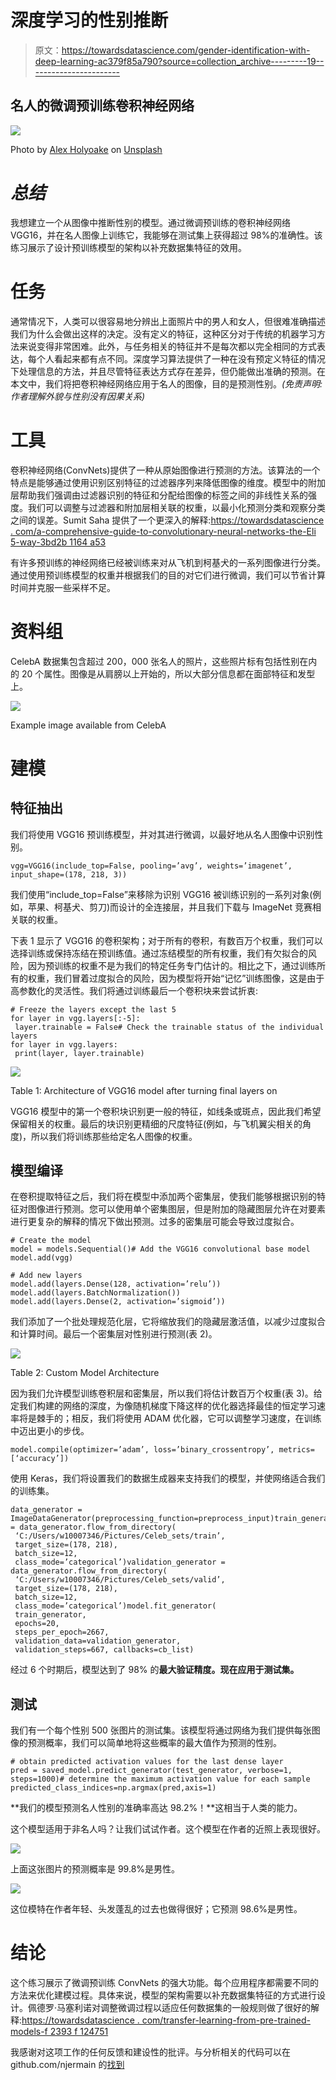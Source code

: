# 深度学习的性别推断

> 原文：<https://towardsdatascience.com/gender-identification-with-deep-learning-ac379f85a790?source=collection_archive---------19----------------------->

## 名人的微调预训练卷积神经网络

![](img/bfe488c92e050ad96c217c80713a1347.png)

Photo by [Alex Holyoake](https://unsplash.com/photos/0lLoXbAZ31o?utm_source=unsplash&utm_medium=referral&utm_content=creditCopyText) on [Unsplash](https://unsplash.com/search/photos/couple?utm_source=unsplash&utm_medium=referral&utm_content=creditCopyText)

# *总结*

我想建立一个从图像中推断性别的模型。通过微调预训练的卷积神经网络 VGG16，并在名人图像上训练它，我能够在测试集上获得超过 98%的准确性。该练习展示了设计预训练模型的架构以补充数据集特征的效用。

# **任务**

通常情况下，人类可以很容易地分辨出上面照片中的男人和女人，但很难准确描述我们为什么会做出这样的决定。没有定义的特征，这种区分对于传统的机器学习方法来说变得非常困难。此外，与任务相关的特征并不是每次都以完全相同的方式表达，每个人看起来都有点不同。深度学习算法提供了一种在没有预定义特征的情况下处理信息的方法，并且尽管特征表达方式存在差异，但仍能做出准确的预测。在本文中，我们将把卷积神经网络应用于名人的图像，目的是预测性别。*(免责声明:作者理解外貌与性别没有因果关系)*

# 工具

卷积神经网络(ConvNets)提供了一种从原始图像进行预测的方法。该算法的一个特点是能够通过使用识别区别特征的过滤器序列来降低图像的维度。模型中的附加层帮助我们强调由过滤器识别的特征和分配给图像的标签之间的非线性关系的强度。我们可以调整与过滤器和附加层相关联的权重，以最小化预测分类和观察分类之间的误差。Sumit Saha 提供了一个更深入的解释:[https://towardsdatascience . com/a-comprehensive-guide-to-convolutionary-neural-networks-the-Eli 5-way-3bd2b 1164 a53](/a-comprehensive-guide-to-convolutional-neural-networks-the-eli5-way-3bd2b1164a53)

有许多预训练的神经网络已经被训练来对从飞机到柯基犬的一系列图像进行分类。通过使用预训练模型的权重并根据我们的目的对它们进行微调，我们可以节省计算时间并克服一些采样不足。

# 资料组

CelebA 数据集包含超过 200，000 张名人的照片，这些照片标有包括性别在内的 20 个属性。图像是从肩膀以上开始的，所以大部分信息都在面部特征和发型上。

![](img/008c43520eb32a2f4d508d3417b15f6d.png)

Example image available from CelebA

# 建模

## 特征抽出

我们将使用 VGG16 预训练模型，并对其进行微调，以最好地从名人图像中识别性别。

```
vgg=VGG16(include_top=False, pooling=’avg’, weights=’imagenet’,
input_shape=(178, 218, 3))
```

我们使用“include_top=False”来移除为识别 VGG16 被训练识别的一系列对象(例如，苹果、柯基犬、剪刀)而设计的全连接层，并且我们下载与 ImageNet 竞赛相关联的权重。

下表 1 显示了 VGG16 的卷积架构；对于所有的卷积，有数百万个权重，我们可以选择训练或保持冻结在预训练值。通过冻结模型的所有权重，我们有欠拟合的风险，因为预训练的权重不是为我们的特定任务专门估计的。相比之下，通过训练所有的权重，我们冒着过度拟合的风险，因为模型将开始“记忆”训练图像，这是由于高参数化的灵活性。我们将通过训练最后一个卷积块来尝试折衷:

```
# Freeze the layers except the last 5
for layer in vgg.layers[:-5]:
 layer.trainable = False# Check the trainable status of the individual layers
for layer in vgg.layers:
 print(layer, layer.trainable)
```

![](img/45c363b1b907504fcc0afc3e4a89fa3e.png)

Table 1: Architecture of VGG16 model after turning final layers on

VGG16 模型中的第一个卷积块识别更一般的特征，如线条或斑点，因此我们希望保留相关的权重。最后的块识别更精细的尺度特征(例如，与飞机翼尖相关的角度)，所以我们将训练那些给定名人图像的权重。

## 模型编译

在卷积提取特征之后，我们将在模型中添加两个密集层，使我们能够根据识别的特征对图像进行预测。您可以使用单个密集图层，但是附加的隐藏图层允许在对要素进行更复杂的解释的情况下做出预测。过多的密集层可能会导致过度拟合。

```
# Create the model
model = models.Sequential()# Add the VGG16 convolutional base model
model.add(vgg)

# Add new layers
model.add(layers.Dense(128, activation=’relu’))
model.add(layers.BatchNormalization())
model.add(layers.Dense(2, activation=’sigmoid’))
```

我们添加了一个批处理规范化层，它将缩放我们的隐藏层激活值，以减少过度拟合和计算时间。最后一个密集层对性别进行预测(表 2)。

![](img/eab53a195f813525b807a5b1dfeeb363.png)

Table 2: Custom Model Architecture

因为我们允许模型训练卷积层和密集层，所以我们将估计数百万个权重(表 3)。给定我们构建的网络的深度，为像随机梯度下降这样的优化器选择最佳的恒定学习速率将是棘手的；相反，我们将使用 ADAM 优化器，它可以调整学习速度，在训练中迈出更小的步伐。

```
model.compile(optimizer=’adam’, loss=’binary_crossentropy’, metrics=[‘accuracy’])
```

使用 Keras，我们将设置我们的数据生成器来支持我们的模型，并使网络适合我们的训练集。

```
data_generator = ImageDataGenerator(preprocessing_function=preprocess_input)train_generator = data_generator.flow_from_directory(
 ‘C:/Users/w10007346/Pictures/Celeb_sets/train’,
 target_size=(178, 218),
 batch_size=12,
 class_mode=’categorical’)validation_generator = data_generator.flow_from_directory(
 ‘C:/Users/w10007346/Pictures/Celeb_sets/valid’,
 target_size=(178, 218),
 batch_size=12,
 class_mode=’categorical’)model.fit_generator(
 train_generator,
 epochs=20,
 steps_per_epoch=2667,
 validation_data=validation_generator,
 validation_steps=667, callbacks=cb_list)
```

经过 6 个时期后，模型达到了 98% 的**最大验证精度。现在应用于测试集。**

## 测试

我们有一个每个性别 500 张图片的测试集。该模型将通过网络为我们提供每张图像的预测概率，我们可以简单地将这些概率的最大值作为预测的性别。

```
# obtain predicted activation values for the last dense layer
pred = saved_model.predict_generator(test_generator, verbose=1, steps=1000)# determine the maximum activation value for each sample
predicted_class_indices=np.argmax(pred,axis=1)
```

**我们的模型预测名人性别的准确率高达 98.2%！**这相当于人类的能力。

这个模型适用于非名人吗？让我们试试作者。这个模型在作者的近照上表现很好。

![](img/fdc0507ff34b2441249be5fa03658ce7.png)

上面这张图片的预测概率是 99.8%是男性。

![](img/120547f4817abb5fc818f54bded27fe2.png)

这位模特在作者年轻、头发蓬乱的过去也做得很好；它预测 98.6%是男性。

# 结论

这个练习展示了微调预训练 ConvNets 的强大功能。每个应用程序都需要不同的方法来优化建模过程。具体来说，模型的架构需要以补充数据集特征的方式进行设计。佩德罗·马塞利诺对调整微调过程以适应任何数据集的一般规则做了很好的解释:[https://towardsdatascience . com/transfer-learning-from-pre-trained-models-f 2393 f 124751](/transfer-learning-from-pre-trained-models-f2393f124751)

我感谢对这项工作的任何反馈和建设性的批评。与分析相关的代码可以在 github.com/njermain 的[找到](https://github.com/njermain)